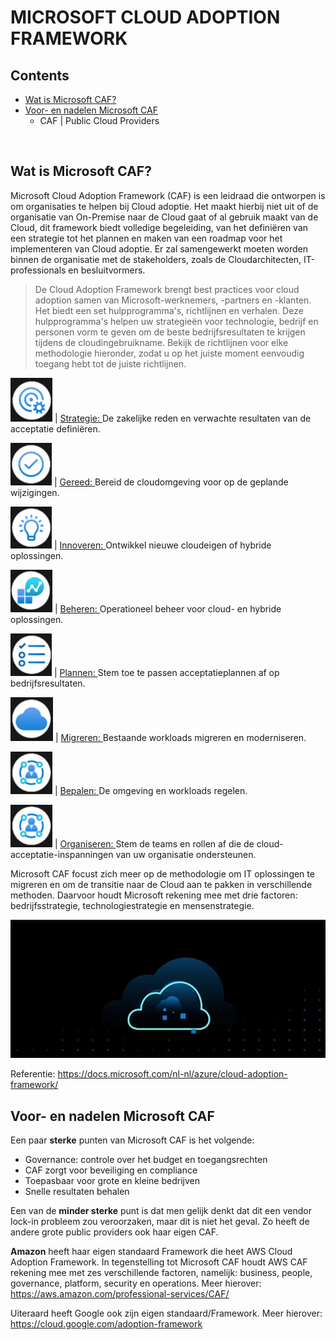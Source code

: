 # MICROSOFT CLOUD ADOPTION FRAMEWORK

## Contents
* [Wat is Microsoft CAF?](#microsoftcaf)
* [Voor- en nadelen Microsoft CAF](#voornadelen)
  * CAF | Public Cloud Providers
</br>

## <a id="microsoftcaf"></a>Wat is Microsoft CAF?
Microsoft Cloud Adoption Framework (CAF) is een leidraad die ontworpen is om organisaties te helpen bij Cloud adoptie. Het maakt hierbij niet uit of de organisatie van On-Premise naar de Cloud gaat of al gebruik maakt van de Cloud, dit framework biedt volledige begeleiding, van het definiëren van een strategie tot het plannen en maken van een roadmap voor het implementeren van Cloud adoptie. Er zal samengewerkt moeten worden binnen de organisatie met de stakeholders, zoals de Cloudarchitecten, IT-professionals en besluitvormers.

> De Cloud Adoption Framework brengt best practices voor cloud adoption samen van Microsoft-werknemers, -partners en -klanten. Het biedt een set hulpprogramma's, richtlijnen en verhalen. Deze hulpprogramma's helpen uw strategieën voor technologie, bedrijf en personen vorm te geven om de beste bedrijfsresultaten te krijgen tijdens de cloudingebruikname. Bekijk de richtlijnen voor elke methodologie hieronder, zodat u op het juiste moment eenvoudig toegang hebt tot de juiste richtlijnen.

![Strategie](.//pix/strategie.png) | [Strategie: ](https://docs.microsoft.com/nl-nl/azure/cloud-adoption-framework/strategy/)De zakelijke reden en verwachte resultaten van de acceptatie definiëren.

![Gereed](.//pix/gereed.png) | [Gereed: ](https://docs.microsoft.com/nl-nl/azure/cloud-adoption-framework/ready/)Bereid de cloudomgeving voor op de geplande wijzigingen.

![Innoveren](.//pix/innoveren.png) | [Innoveren: ](https://docs.microsoft.com/nl-nl/azure/cloud-adoption-framework/innovate/)Ontwikkel nieuwe cloudeigen of hybride oplossingen.

![Beheren](.//pix/beheren.png) | [Beheren: ](https://docs.microsoft.com/nl-nl/azure/cloud-adoption-framework/manage/)Operationeel beheer voor cloud- en hybride oplossingen.

![Plannen](.//pix/plannen.png) | [Plannen: ](https://docs.microsoft.com/nl-nl/azure/cloud-adoption-framework/plan/)Stem toe te passen acceptatieplannen af op bedrijfsresultaten.

![Migreren](.//pix/migreren.png) | [Migreren: ](https://docs.microsoft.com/nl-nl/azure/cloud-adoption-framework/migrate/)Bestaande workloads migreren en moderniseren.

![Bepalen](.//pix/bepalen.png) | [Bepalen: ](https://docs.microsoft.com/nl-nl/azure/cloud-adoption-framework/govern/)De omgeving en workloads regelen.

![Organiseren](.//pix/bepalen.png) | [Organiseren: ](https://docs.microsoft.com/nl-nl/azure/cloud-adoption-framework/organize/)Stem de teams en rollen af die de cloud-acceptatie-inspanningen van uw organisatie ondersteunen.

Microsoft CAF focust zich meer op de methodologie om IT oplossingen te migreren en om de transitie naar de Cloud aan te pakken in verschillende methoden. Daarvoor houdt Microsoft rekening mee met drie factoren: bedrijfsstrategie, technologiestrategie en mensenstrategie.

![<a href="https://www.microsoft.com/en-us/videoplayer/embed/RE4tyzr">](.//pix/caf.JPG)</a>


Referentie: https://docs.microsoft.com/nl-nl/azure/cloud-adoption-framework/

## <a id="voornadelen"></a>Voor- en nadelen Microsoft CAF

Een paar **sterke** punten van Microsoft CAF is het volgende:
* Governance: controle over het budget en toegangsrechten
* CAF zorgt voor beveiliging en compliance
* Toepasbaar voor grote en kleine bedrijven
* Snelle resultaten behalen

Een van de **minder sterke** punt is dat men gelijk denkt dat dit een vendor lock-in probleem zou veroorzaken, maar dit is niet het geval. Zo heeft de andere grote public providers ook haar eigen CAF.

**Amazon** heeft haar eigen standaard Framework die heet AWS Cloud Adoption Framework. In tegenstelling tot Microsoft CAF houdt AWS CAF rekening mee met zes verschillende factoren, namelijk: business, people, governance, platform, security en operations. Meer hierover: https://aws.amazon.com/professional-services/CAF/

Uiteraard heeft Google ook zijn eigen standaard/Framework. Meer hierover: https://cloud.google.com/adoption-framework
